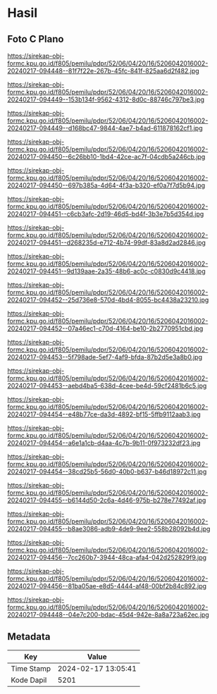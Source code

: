 # Hasil

## Foto C Plano

https://sirekap-obj-formc.kpu.go.id/f805/pemilu/pdpr/52/06/04/20/16/5206042016002-20240217-094448--81f7f22e-267b-45fc-841f-825aa6d2f482.jpg

https://sirekap-obj-formc.kpu.go.id/f805/pemilu/pdpr/52/06/04/20/16/5206042016002-20240217-094449--153b134f-9562-4312-8d0c-88746c797be3.jpg

https://sirekap-obj-formc.kpu.go.id/f805/pemilu/pdpr/52/06/04/20/16/5206042016002-20240217-094449--d168bc47-9844-4ae7-b4ad-611878162cf1.jpg

https://sirekap-obj-formc.kpu.go.id/f805/pemilu/pdpr/52/06/04/20/16/5206042016002-20240217-094450--6c26bb10-1bd4-42ce-ac7f-04cdb5a246cb.jpg

https://sirekap-obj-formc.kpu.go.id/f805/pemilu/pdpr/52/06/04/20/16/5206042016002-20240217-094450--697b385a-4d64-4f3a-b320-ef0a7f7d5b94.jpg

https://sirekap-obj-formc.kpu.go.id/f805/pemilu/pdpr/52/06/04/20/16/5206042016002-20240217-094451--c6cb3afc-2d19-46d5-bd4f-3b3e7b5d354d.jpg

https://sirekap-obj-formc.kpu.go.id/f805/pemilu/pdpr/52/06/04/20/16/5206042016002-20240217-094451--d268235d-e712-4b74-99df-83a8d2ad2846.jpg

https://sirekap-obj-formc.kpu.go.id/f805/pemilu/pdpr/52/06/04/20/16/5206042016002-20240217-094451--9d139aae-2a35-48b6-ac0c-c0830d9c4418.jpg

https://sirekap-obj-formc.kpu.go.id/f805/pemilu/pdpr/52/06/04/20/16/5206042016002-20240217-094452--25d736e8-570d-4bd4-8055-bc4438a23210.jpg

https://sirekap-obj-formc.kpu.go.id/f805/pemilu/pdpr/52/06/04/20/16/5206042016002-20240217-094452--07a46ec1-c70d-4164-be10-2b2770951cbd.jpg

https://sirekap-obj-formc.kpu.go.id/f805/pemilu/pdpr/52/06/04/20/16/5206042016002-20240217-094453--5f798ade-5ef7-4af9-bfda-87b2d5e3a8b0.jpg

https://sirekap-obj-formc.kpu.go.id/f805/pemilu/pdpr/52/06/04/20/16/5206042016002-20240217-094453--aebd4ba5-638d-4cee-be4d-59cf2481b6c5.jpg

https://sirekap-obj-formc.kpu.go.id/f805/pemilu/pdpr/52/06/04/20/16/5206042016002-20240217-094454--e48b77ce-da3d-4892-bf15-5ffb9112aab3.jpg

https://sirekap-obj-formc.kpu.go.id/f805/pemilu/pdpr/52/06/04/20/16/5206042016002-20240217-094454--a6e1a1cb-d4aa-4c7b-9b11-0f973232df23.jpg

https://sirekap-obj-formc.kpu.go.id/f805/pemilu/pdpr/52/06/04/20/16/5206042016002-20240217-094454--38cd25b5-56d0-40b0-b637-b46d18972c11.jpg

https://sirekap-obj-formc.kpu.go.id/f805/pemilu/pdpr/52/06/04/20/16/5206042016002-20240217-094455--b6144d50-2c6a-4d46-975b-b278e77492af.jpg

https://sirekap-obj-formc.kpu.go.id/f805/pemilu/pdpr/52/06/04/20/16/5206042016002-20240217-094455--b8ae3086-adb9-4de9-9ee2-558b28092b4d.jpg

https://sirekap-obj-formc.kpu.go.id/f805/pemilu/pdpr/52/06/04/20/16/5206042016002-20240217-094456--7cc260b7-3944-48ca-afa4-042d252829f9.jpg

https://sirekap-obj-formc.kpu.go.id/f805/pemilu/pdpr/52/06/04/20/16/5206042016002-20240217-094456--81ba05ae-e8d5-4444-af48-00bf2b84c892.jpg

https://sirekap-obj-formc.kpu.go.id/f805/pemilu/pdpr/52/06/04/20/16/5206042016002-20240217-094448--04e7c200-bdac-45d4-942e-8a8a723a62ec.jpg


## Metadata

| Key        | Value               |
| ---------- | ------------------- |
| Time Stamp | 2024-02-17 13:05:41 |
| Kode Dapil | 5201                |



